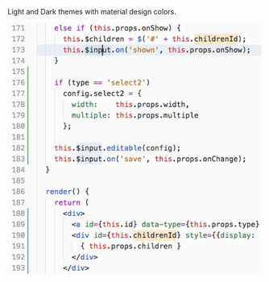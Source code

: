 Light and Dark themes with material design colors.

![alt](https://raw.githubusercontent.com/JonaDuran/Material-Light-Theme/master/example/example.png)